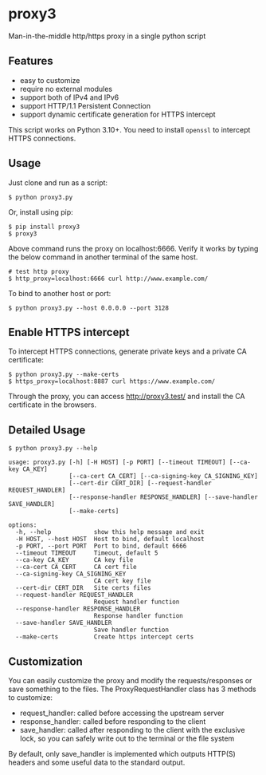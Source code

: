 # proxy3

Man-in-the-middle http/https proxy in a single python script

## Features

* easy to customize
* require no external modules
* support both of IPv4 and IPv6
* support HTTP/1.1 Persistent Connection
* support dynamic certificate generation for HTTPS intercept

This script works on Python 3.10+.
You need to install `openssl` to intercept HTTPS connections.


## Usage

Just clone and run as a script:

    $ python proxy3.py

Or, install using pip:

    $ pip install proxy3
    $ proxy3

Above command runs the proxy on localhost:6666. Verify it works by typing the below
command in another terminal of the same host.

    # test http proxy
    $ http_proxy=localhost:6666 curl http://www.example.com/

To bind to another host or port:

    $ python proxy3.py --host 0.0.0.0 --port 3128


## Enable HTTPS intercept

To intercept HTTPS connections, generate private keys and a private CA certificate:

    $ python proxy3.py --make-certs
    $ https_proxy=localhost:8887 curl https://www.example.com/

Through the proxy, you can access http://proxy3.test/ and install the CA certificate in the browsers.


## Detailed Usage

    $ python proxy3.py --help

    usage: proxy3.py [-h] [-H HOST] [-p PORT] [--timeout TIMEOUT] [--ca-key CA_KEY]
                     [--ca-cert CA_CERT] [--ca-signing-key CA_SIGNING_KEY]
                     [--cert-dir CERT_DIR] [--request-handler REQUEST_HANDLER]
                     [--response-handler RESPONSE_HANDLER] [--save-handler SAVE_HANDLER]
                     [--make-certs]

    options:
      -h, --help            show this help message and exit
      -H HOST, --host HOST  Host to bind, default localhost
      -p PORT, --port PORT  Port to bind, default 6666
      --timeout TIMEOUT     Timeout, default 5
      --ca-key CA_KEY       CA key file
      --ca-cert CA_CERT     CA cert file
      --ca-signing-key CA_SIGNING_KEY
                            CA cert key file
      --cert-dir CERT_DIR   Site certs files
      --request-handler REQUEST_HANDLER
                            Request handler function
      --response-handler RESPONSE_HANDLER
                            Response handler function
      --save-handler SAVE_HANDLER
                            Save handler function
      --make-certs          Create https intercept certs


## Customization

You can easily customize the proxy and modify the requests/responses or save something to the files.
The ProxyRequestHandler class has 3 methods to customize:

* request_handler: called before accessing the upstream server
* response_handler: called before responding to the client
* save_handler: called after responding to the client with the exclusive lock, so you can safely write out to the terminal or the file system

By default, only save_handler is implemented which outputs HTTP(S) headers and some useful data to the standard output.
